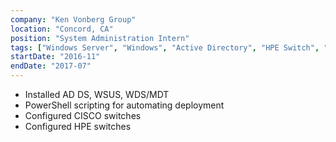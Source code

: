 ```yaml
---
company: "Ken Vonberg Group"
location: "Concord, CA"
position: "System Administration Intern"
tags: ["Windows Server", "Windows", "Active Directory", "HPE Switch", "MDT", "PowerShell"]
startDate: "2016-11"
endDate: "2017-07"
---
```


- Installed AD DS, WSUS, WDS/MDT
- PowerShell scripting for automating deployment
- Configured CISCO switches
- Configured HPE switches